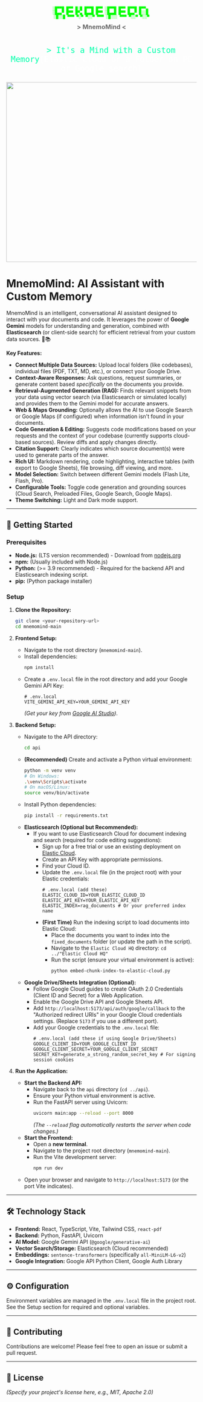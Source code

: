 <div align="center">
  <pre style="font-size: 10px; font-weight: bold; color: #00ff00;">
░█▀▀█ █▀▀ █░█ █▀▀█ █▀▀ ░█▀▀█ █▀▀ █▀▀█ █▀▀▄ 
░█▄▄▀ █▀▀ █▀▄ █▄▄█ █▀▀ ░█▄▄█ █▀▀ █▄▄▀ █░░█ 
░█░░█ ▀▀▀ ▀░▀ ▀░░▀ ▀▀▀ ░█░░░ ▀▀▀ ▀░░▀ ▀░░▀
  </pre>
  <h3 style="color: #6a6a6a; margin-top: -10px;">> MnemoMind <</h3>
</div>
<div align="center">
  <code style="color: #00ffaa; font-size: 1.5em; display: block;">
    > It's a Mind with a Custom Memory<span style="color: #ffffff;">[Elastic Cloud or a Folder on PC or Google search]</span>
  </code>
</div>
<div align="center">
<img width="1200" height="475" alt="GHBanner" src="https://github.com/user-attachments/assets/0aa67016-6eaf-458a-adb2-6e31a0763ed6" />
</div>

# MnemoMind: AI Assistant with Custom Memory

MnemoMind is an intelligent, conversational AI assistant designed to interact with your documents and code. It leverages the power of **Google Gemini** models for understanding and generation, combined with **Elasticsearch** (or client-side search) for efficient retrieval from your custom data sources. 🧠📚

**Key Features:**

* **Connect Multiple Data Sources:** Upload local folders (like codebases), individual files (PDF, TXT, MD, etc.), or connect your Google Drive.
* **Context-Aware Responses:** Ask questions, request summaries, or generate content based *specifically* on the documents you provide.
* **Retrieval-Augmented Generation (RAG):** Finds relevant snippets from your data using vector search (via Elasticsearch or simulated locally) and provides them to the Gemini model for accurate answers.
* **Web & Maps Grounding:** Optionally allows the AI to use Google Search or Google Maps (if configured) when information isn't found in your documents.
* **Code Generation & Editing:** Suggests code modifications based on your requests and the context of your codebase (currently supports cloud-based sources). Review diffs and apply changes directly.
* **Citation Support:** Clearly indicates which source document(s) were used to generate parts of the answer.
* **Rich UI:** Markdown rendering, code highlighting, interactive tables (with export to Google Sheets), file browsing, diff viewing, and more.
* **Model Selection:** Switch between different Gemini models (Flash Lite, Flash, Pro).
* **Configurable Tools:** Toggle code generation and grounding sources (Cloud Search, Preloaded Files, Google Search, Google Maps).
* **Theme Switching:** Light and Dark mode support.

---

## 🚀 Getting Started

### Prerequisites

* **Node.js:** (LTS version recommended) - Download from [nodejs.org](https://nodejs.org/)
* **npm:** (Usually included with Node.js)
* **Python:** (>= 3.9 recommended) - Required for the backend API and Elasticsearch indexing script.
* **pip:** (Python package installer)

### Setup

1.  **Clone the Repository:**
    ```bash
    git clone <your-repository-url>
    cd mnemomind-main
    ```

2.  **Frontend Setup:**
    * Navigate to the root directory (`mnemomind-main`).
    * Install dependencies:
        ```bash
        npm install
        ```
    * Create a `.env.local` file in the root directory and add your Google Gemini API Key:
        ```dotenv
        # .env.local
        VITE_GEMINI_API_KEY=YOUR_GEMINI_API_KEY
        ```
        *(Get your key from [Google AI Studio](https://ai.google.dev/))*.

3.  **Backend Setup:**
    * Navigate to the API directory:
        ```bash
        cd api
        ```
    * **(Recommended)** Create and activate a Python virtual environment:
        ```bash
        python -m venv venv
        # On Windows:
        .\venv\Scripts\activate
        # On macOS/Linux:
        source venv/bin/activate
        ```
    * Install Python dependencies:
        ```bash
        pip install -r requirements.txt
        ```
    * **Elasticsearch (Optional but Recommended):**
        * If you want to use Elasticsearch Cloud for document indexing and search (required for code editing suggestions):
            * Sign up for a free trial or use an existing deployment on [Elastic Cloud](https://cloud.elastic.co/).
            * Create an API Key with appropriate permissions.
            * Find your Cloud ID.
            * Update the `.env.local` file (in the project root) with your Elastic credentials:
                ```dotenv
                # .env.local (add these)
                ELASTIC_CLOUD_ID=YOUR_ELASTIC_CLOUD_ID
                ELASTIC_API_KEY=YOUR_ELASTIC_API_KEY
                ELASTIC_INDEX=rag_documents # Or your preferred index name
                ```
            * **(First Time)** Run the indexing script to load documents into Elastic Cloud:
                * Place the documents you want to index into the `fixed_documents` folder (or update the path in the script).
                * Navigate to the `Elastic Cloud HQ` directory: `cd ../"Elastic Cloud HQ"`
                * Run the script (ensure your virtual environment is active):
                    ```bash
                    python embed-chunk-index-to-elastic-cloud.py
                    ```
    * **Google Drive/Sheets Integration (Optional):**
        * Follow Google Cloud guides to create OAuth 2.0 Credentials (Client ID and Secret) for a Web Application.
        * Enable the Google Drive API and Google Sheets API.
        * Add `http://localhost:5173/api/auth/google/callback` to the "Authorized redirect URIs" in your Google Cloud credentials settings. (Replace `5173` if you use a different port).
        * Add your Google credentials to the `.env.local` file:
            ```dotenv
            # .env.local (add these if using Google Drive/Sheets)
            GOOGLE_CLIENT_ID=YOUR_GOOGLE_CLIENT_ID
            GOOGLE_CLIENT_SECRET=YOUR_GOOGLE_CLIENT_SECRET
            SECRET_KEY=generate_a_strong_random_secret_key # For signing session cookies
            ```

4.  **Run the Application:**
    * **Start the Backend API:**
        * Navigate back to the `api` directory (`cd ../api`).
        * Ensure your Python virtual environment is active.
        * Run the FastAPI server using Uvicorn:
            ```bash
            uvicorn main:app --reload --port 8000
            ```
            *(The `--reload` flag automatically restarts the server when code changes.)*
    * **Start the Frontend:**
        * Open a **new terminal**.
        * Navigate to the project root directory (`mnemomind-main`).
        * Run the Vite development server:
            ```bash
            npm run dev
            ```
    * Open your browser and navigate to `http://localhost:5173` (or the port Vite indicates).

---

## 🛠️ Technology Stack

* **Frontend:** React, TypeScript, Vite, Tailwind CSS, `react-pdf`
* **Backend:** Python, FastAPI, Uvicorn
* **AI Model:** Google Gemini API (`@google/generative-ai`)
* **Vector Search/Storage:** Elasticsearch (Cloud recommended)
* **Embeddings:** `sentence-transformers` (specifically `all-MiniLM-L6-v2`)
* **Google Integration:** Google API Python Client, Google Auth Library

---

## ⚙️ Configuration

Environment variables are managed in the `.env.local` file in the project root. See the Setup section for required and optional variables.

---

## 🤝 Contributing

Contributions are welcome! Please feel free to open an issue or submit a pull request.

---

## 📜 License

*(Specify your project's license here, e.g., MIT, Apache 2.0)*
